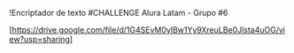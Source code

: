 !Encriptador de texto #CHALLENGE Alura Latam - Grupo #6

[https://drive.google.com/file/d/1G4SEvM0ylBw1Yy9XreuLBe0Jlsta4uOG/view?usp=sharing]
